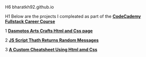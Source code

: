 H6 bharatkh92.github.io

H1 Below are the projects I compleated as part of the [**CodeCademy Fullstack Career Course**](https://www.codecademy.com/learn/paths/full-stack-engineer-career-path)

1 [**Dasmotos Arts Crafts Html and Css page**](https://bharatkh92.github.io/dasmotosartscrafts/)

2 [**JS Script Thath Returns Random Messages**](https://bharatkh92.github.io/mixedmsgsproject/)

3 [**A Custom Cheatsheet Using Html amd Css**](https://bharatkh92.github.io/custom-cheatsheet/)
